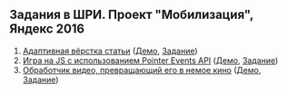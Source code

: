 ## Задания в ШРИ. Проект "Мобилизация", Яндекс 2016

1. [Адаптивная вёрстка статьи](task-1/) ([Демо](https://4esnog.github.io/shri-tasks/task-1/public/), [Задание](https://github.com/DimitryDushkin/shri-2016-css-js/tree/master/css))
2. [Игра на JS с использованием Pointer Events API](task-2/) ([Демо](https://4esnog.github.io/shri-tasks/task-2/public/), [Задание](https://github.com/DimitryDushkin/shri-2016-css-js/blob/master/js))
2. [Обработчик видео, превращающий его в немое кино](task-3/) ([Демо](https://4esnog.github.io/shri-tasks/task-3/public/), [Задание](https://github.com/shri-msk-2016/dz-multimedia))
